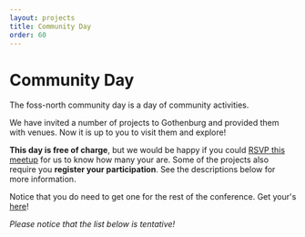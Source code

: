 ```yaml
---
layout: projects
title: Community Day
order: 60
---
```


<h1>Community Day</h1>

The foss-north community day is a day of community activities.

We have invited a number of projects to Gothenburg and provided them with venues. Now it is up to you to visit them and explore!

<b>This day is free of charge</b>, but we would be happy if you could <a href="https://www.meetup.com/foss-gbg/events/258126040/">RSVP this meetup</a> for us to know how many your are. Some of the projects also require you <b>register your participation</b>. See the descriptions below for more information.

Notice that you do need to get one for the rest of the conference. Get your's <a href="tickets.html">here</a>!

<i>Please notice that the list below is tentative!</i>
